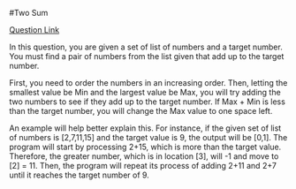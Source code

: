 #Two Sum

[Question Link](https://leetcode.com/problems/two-sum/)

In this question, you are given a set of list of numbers and a target number. You must find a pair of numbers from the list given that add up to the target number. 

First, you need to order the numbers in an increasing order. Then, letting the smallest value be Min and the largest value be Max, you will try adding the two numbers to see if they add up to the target number. If Max + Min is less than the target number, you will change the Max value to one space left. 

An example will help better explain this. 
For instance, if the given set of list of numbers is [2,7,11,15] and the target value is 9, the output will be [0,1]. The program will start by processing 2+15, which is more than the target value. Therefore, the greater number, which is in location [3], will -1 and move to [2] = 11. Then, the program will repeat its process of adding 2+11 and 2+7 until it reaches the target number of 9. 